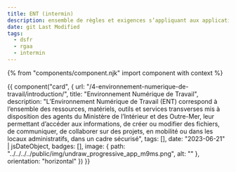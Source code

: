 ```yaml
---
title: ENT (intermin)
description: ensemble de règles et exigences s’appliquant aux applications et SI bureautique du MIOM et à l’interministériel
date: git Last Modified
tags:
  - dsfr
  - rgaa
  - intermin
---
```


{% from "components/component.njk" import component with context %}
<div>
{{ component("card", {
    url: "/4-environnement-numerique-de-travail/introduction/",
    title: "Environnement Numérique de Travail",
    description: "L’Environnement Numérique de Travail (ENT) correspond à l’ensemble des ressources, matériels, outils et services transverses mis à disposition des agents du Ministère de l’Intérieur et des Outre-Mer, leur permettant d’accéder aux informations, de créer ou modifier des fichiers, de communiquer, de collaborer sur des projets, en mobilité ou dans les locaux administratifs, dans un cadre sécurisé",
    tags: [],
    date: "2023-06-21" | jsDateObject,
    badges: [],
    image: {
        path: "../../../../public/img/undraw_progressive_app_m9ms.png",
        alt: ""
    },
    orientation: "horizontal"
}) }}
</div>